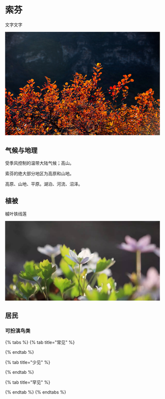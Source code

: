 # 索芬

文字文字‌

![](../../.gitbook/assets/suo-fen-.jpg)

## 气候与地理 <a id="qi-hou"></a>

受季风控制的温带大陆气候；高山。

索芬的绝大部分地区为高原和山地。

高原、山地、平原。湖泊、河流、沼泽。

## 植被 <a id="zhi-bei"></a>

槭叶铁线莲

![](../../.gitbook/assets/qi-ye-tie-xian-lian-.jpeg)

## 居民 <a id="ju-min"></a>

### 可扮演鸟类 <a id="ke-ban-yan-niao-lei"></a>

{% tabs %}
{% tab title="常见" %}

{% endtab %}

{% tab title="少见" %}

{% endtab %}

{% tab title="罕见" %}

{% endtab %}
{% endtabs %}

